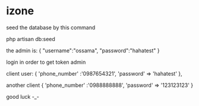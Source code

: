 # izone

seed the database by this command 

php artisan db:seed 

the admin is:
{
    "username":"ossama",
    "password":"hahatest"
}

login in order to get token admin

client user:
{
    'phone_number' :'0987654321',
    'password' => 'hahatest'
},

another client 
{
    'phone_number' :'0988888888',
    'password' => '123123123'
}

good luck -_-
